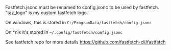 Fastfetch.jsonc must be renamed to config.jsonc to be used by fastfetch. 
"taz_logo" is my custom fastfetch logo.

On windows, this is stored in `C:/ProgramData/fastfetch/config.jsonc`

On *nix it's stored in `~/.config/fastfetch/config.jsonc`

See fastfetch repo for more details https://github.com/fastfetch-cli/fastfetch
